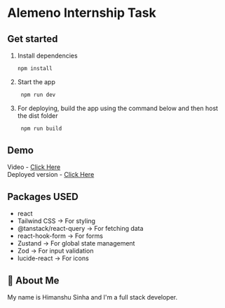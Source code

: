 # Alemeno Internship Task

## Get started

1. Install dependencies

   ```bash
   npm install
   ```

2. Start the app

   ```bash
    npm run dev
   ```

3. For deploying, build the app using the command below and then host the dist folder

   ```bash
    npm run build
   ```

## Demo

Video - [Click Here](https://drive.google.com/file/d/1rsDOo3UvrGjKw3StXN8kG4ynXxBFojJB/view?usp=drive_link) \
Deployed version - [Click Here](https://alemeno-internship-task.vercel.app)

## Packages USED

- react
- Tailwind CSS -> For styling
- @tanstack/react-query -> For fetching data
- react-hook-form -> For forms
- Zustand -> For global state management
- Zod -> For input validation
- lucide-react -> For icons

## 🚀 About Me

My name is Himanshu Sinha and I'm a full stack developer.
